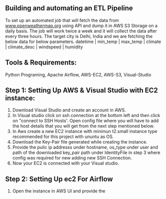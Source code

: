 ## Building and automating an ETL Pipeline
To set up an automated job that will fetch the data from www.openweathermap.org using API and dump it in AWS S3 Storage on a daily basis. The job will work twice a week and it will collect the data after every three hours. The target city is Delhi, India and we are fetching the below data for below parameters. datetime | min_temp | max_temp | climate | climate_desc | windspeed | humidity

## Tools & Requirements:
Python Programing, Apache Airflow, AWS-EC2, AWS-S3, Visual-Studio

## Step 1: Setting Up AWS & Visual Studio with EC2 instance: 
1) Download Visual Studio and create an account in AWS.
2) In Visual studio click on ssh connection at the bottom left and then click on "connect to SSH Hosts'. Open config file where you will have to add the host details that you will get from the next step mentioned below.
3) In Aws create a new EC2 instance with minimun t2.small instance type recommended for this project with ununtu as OS.
4) Download the Key-Pair file generated while creating the instance.
5) Provide the pulic ip addresss under hostname, os_type under user and path of the downloaded key_pair path under IdentityFile in step 3 where config was required for new adding new SSH Connection.
6) Now your EC2 is connected with your Visual studio.

## Step 2: Setting Up ec2 For Airflow
1) Open the instance in AWS UI and provide the
